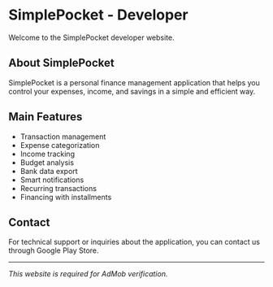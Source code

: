 # SimplePocket - Developer

Welcome to the SimplePocket developer website.

## About SimplePocket

SimplePocket is a personal finance management application that helps you control your expenses, income, and savings in a simple and efficient way.

## Main Features

- Transaction management
- Expense categorization
- Income tracking
- Budget analysis
- Bank data export
- Smart notifications
- Recurring transactions
- Financing with installments

## Contact

For technical support or inquiries about the application, you can contact us through Google Play Store.

---

*This website is required for AdMob verification.*
